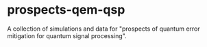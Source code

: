 # prospects-qem-qsp
A collection of simulations and data for "prospects of quantum error mitigation for quantum signal processing".
